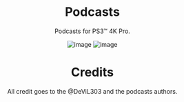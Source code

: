 <div align="center">

# Podcasts
Podcasts for PS3™ 4K Pro.

![image](https://user-images.githubusercontent.com/74815634/159657766-f9f00457-34fd-47e2-b0e5-b41b98836706.png)
![image](https://user-images.githubusercontent.com/74815634/159657975-a9eaf0ae-764a-481e-8894-5d556683dc52.png)

# Credits
All credit goes to the @DeViL303 and the podcasts authors.
